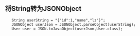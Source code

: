 

## 将String转为JSONObject

```jshelllanguage
   String userString = "{"id":1,"name","lz"}";
   JSONObject userJson = JSONObject.parseObject(userString);
   User user = JSON.toJavaObject(userJson,User.class);
```

















